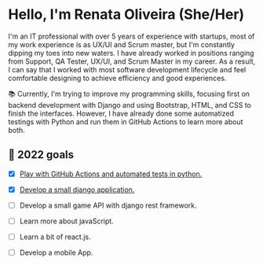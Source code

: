 # Hello, I'm Renata Oliveira (She/Her)

I'm an IT professional with over 5 years of experience with startups, most of my work experience is as UX/UI and Scrum 
master, but I'm constantly dipping my toes into new waters. I have already worked in positions ranging from Support, QA 
Tester, UX/UI, and Scrum Master in my career. As a result, I can say that I worked with most software development 
lifecycle and feel comfortable designing to achieve efficiency and good experiences.

📚 Currently, I'm trying to improve my programming skills, focusing first on backend development with Django and using 
Bootstrap, HTML, and CSS to finish the interfaces. However, I have already done some automatized testings with Python 
and run them in GitHub Actions to learn more about both. 


## 📝 2022 goals 

- [x] [Play with GitHub Actions and automated tests in python.](https://github.com/renataberoli/unittest_Python)
- [x] [Develop a small django application.](https://github.com/renataberoli/bug_catcher)
- [ ] Develop a small game API with django rest framework.
- [ ] Learn more about javaScript.
- [ ] Learn a bit of react.js.
- [ ] Develop a mobile App.


